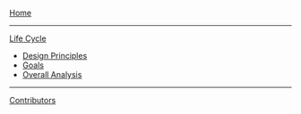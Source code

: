 [Home](https://github.com/laconbass/iai/wiki)

* * *

[Life Cycle](Life-Cycle)
- [Design Principles](Design-Principles)
- [Goals](Goals)
- [Overall Analysis](Overall-Analysis)

* * *

[Contributors](Contrib)
